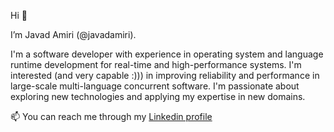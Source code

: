Hi 👋 

I’m Javad Amiri (@javadamiri).

I'm a software developer with experience in operating system and language runtime development for real-time and high-performance systems.
I'm interested (and very capable :))) in improving reliability and performance in large-scale multi-language concurrent software.
I'm passionate about exploring new technologies and applying my expertise in new domains. 

📫 You can reach me through my [Linkedin profile](https://www.linkedin.com/in/javad-amiri/)

<!---
javadamiri/javadamiri is a ✨ special ✨ repository because its `README.md` (this file) appears on your GitHub profile.
You can click the Preview link to take a look at your changes.
--->
